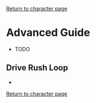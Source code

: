 [Return to character page](./index.md)  

# Advanced Guide

- TODO

## Drive Rush Loop

- 

[Return to character page](./index.md)  
